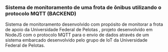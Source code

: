 <b><h3> Sistema de monitoramento de uma frota de ônibus utilizando o protocolo MQTT (BACKEND)</h3></b>
Sistema de monitoramento desenvolvido com propósito de monitorar a frota de apoio da Universidade Federal de Pelotas , 
projeto desenvolvido em NodeJS com o protocolo MQTT para o envio de dados através de um sistema embarcado
desenvolvido pelo grupo de IoT da Universidade Federal de Pelotas.
